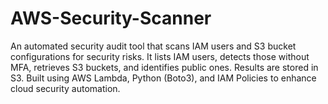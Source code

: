 # AWS-Security-Scanner
An automated security audit tool that scans IAM users and S3 bucket configurations for security risks. It lists IAM users, detects those without MFA, retrieves S3 buckets, and identifies public ones. Results are stored in S3. Built using AWS Lambda, Python (Boto3), and IAM Policies to enhance cloud security automation.
